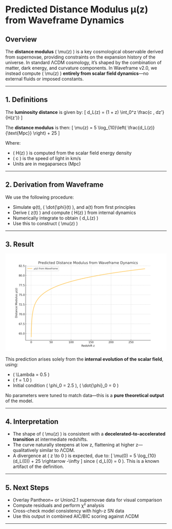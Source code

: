 # Predicted Distance Modulus μ(z) from Waveframe Dynamics

## Overview

The **distance modulus** \( \mu(z) \) is a key cosmological observable derived from supernovae, providing constraints on the expansion history of the universe. In standard ΛCDM cosmology, it’s shaped by the combination of matter, dark energy, and curvature components. In Waveframe v2.0, we instead compute \( \mu(z) \) **entirely from scalar field dynamics**—no external fluids or imposed constants.

---

## 1. Definitions

The **luminosity distance** is given by:
\[
d_L(z) = (1 + z) \int_0^z \frac{c \, dz'}{H(z')}
\]

The **distance modulus** is then:
\[
\mu(z) = 5 \log_{10}\left( \frac{d_L(z)}{\text{Mpc}} \right) + 25
\]

Where:
- \( H(z) \) is computed from the scalar field energy density
- \( c \) is the speed of light in km/s
- Units are in megaparsecs (Mpc)

---

## 2. Derivation from Waveframe

We use the following procedure:
- Simulate φ(t), \( \dot{\phi}(t) \), and a(t) from first principles
- Derive \( z(t) \) and compute \( H(z) \) from internal dynamics
- Numerically integrate to obtain \( d_L(z) \)
- Use this to construct \( \mu(z) \)

---

## 3. Result

![Distance Modulus](mu_from_waveframe.png)

This prediction arises solely from the **internal evolution of the scalar field**, using:
- \( \Lambda = 0.5 \)
- \( f = 1.0 \)
- Initial condition \( \phi_0 = 2.5 \), \( \dot{\phi}_0 = 0 \)

No parameters were tuned to match data—this is a **pure theoretical output** of the model.

---

## 4. Interpretation

- The shape of \( \mu(z) \) is consistent with a **decelerated-to-accelerated transition** at intermediate redshifts.
- The curve naturally steepens at low z, flattening at higher z—qualitatively similar to ΛCDM.
- A divergence at \( z \to 0 \) is expected, due to:
  \[
  \mu(0) = 5 \log_{10}(d_L(0)) + 25 \rightarrow -\infty
  \]
  since \( d_L(0) = 0 \). This is a known artifact of the definition.

---

## 5. Next Steps

- Overlay Pantheon+ or Union2.1 supernovae data for visual comparison
- Compute residuals and perform χ² analysis
- Cross-check model consistency with high-z SN data
- Use this output in combined AIC/BIC scoring against ΛCDM

---

